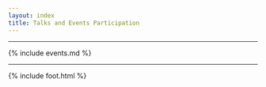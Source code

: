 ```yaml
---
layout: index
title: Talks and Events Participation
---
```



---

{% include events.md %}

---

{% include foot.html %}